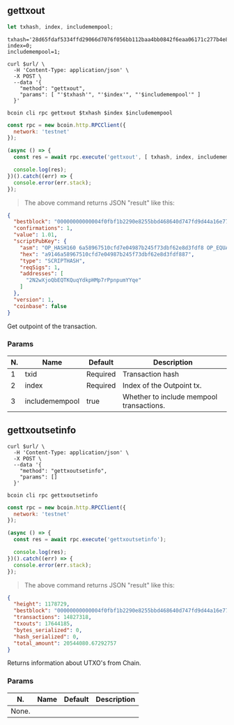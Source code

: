 ## gettxout

```javascript
let txhash, index, includemempool;
```

```shell--vars
txhash='28d65fdaf5334ffd29066d7076f056bb112baa4bb0842f6eaa06171c277b4e8c';
index=0;
includemempool=1;
```

```shell--curl
curl $url/ \
  -H 'Content-Type: application/json' \
  -X POST \
  --data '{
    "method": "gettxout",
    "params": [ "'$txhash'", "'$index'", "'$includemempool'" ]
  }'
```

```shell--cli
bcoin cli rpc gettxout $txhash $index $includemempool
```

```javascript
const rpc = new bcoin.http.RPCClient({
  network: 'testnet'
});

(async () => {
  const res = await rpc.execute('gettxout', [ txhash, index, includemempool ]);

  console.log(res);
})().catch((err) => {
  console.error(err.stack);
});
```

> The above command returns JSON "result" like this:

```json
{
  "bestblock": "00000000000004f0fbf1b2290e8255bbd468640d747fd9d44a16e77d9e129a55",
  "confirmations": 1,
  "value": 1.01,
  "scriptPubKey": {
    "asm": "OP_HASH160 6a58967510cfd7e04987b245f73dbf62e8d3fdf8 OP_EQUAL",
    "hex": "a9146a58967510cfd7e04987b245f73dbf62e8d3fdf887",
    "type": "SCRIPTHASH",
    "reqSigs": 1,
    "addresses": [
      "2N2wXjoQbEQTKQuqYdkpHMp7rPpnpumYYqe"
    ]
  },
  "version": 1,
  "coinbase": false
}
```

Get outpoint of the transaction.

### Params
N. | Name | Default |  Description
--------- | --------- | --------- | -----------
1 | txid | Required | Transaction hash
2 | index | Required | Index of the Outpoint tx.
3 | includemempool | true | Whether to include mempool transactions.



## gettxoutsetinfo

```shell--curl
curl $url/ \
  -H 'Content-Type: application/json' \
  -X POST \
  --data '{
    "method": "gettxoutsetinfo",
    "params": []
  }'
```

```shell--cli
bcoin cli rpc gettxoutsetinfo
```

```javascript
const rpc = new bcoin.http.RPCClient({
  network: 'testnet'
});

(async () => {
  const res = await rpc.execute('gettxoutsetinfo');

  console.log(res);
})().catch((err) => {
  console.error(err.stack);
});
```

> The above command returns JSON "result" like this:

```json
{
  "height": 1178729,
  "bestblock": "00000000000004f0fbf1b2290e8255bbd468640d747fd9d44a16e77d9e129a55",
  "transactions": 14827318,
  "txouts": 17644185,
  "bytes_serialized": 0,
  "hash_serialized": 0,
  "total_amount": 20544080.67292757
}
```

Returns information about UTXO's from Chain.

### Params
N. | Name | Default |  Description
--------- | --------- | --------- | -----------
None. |



